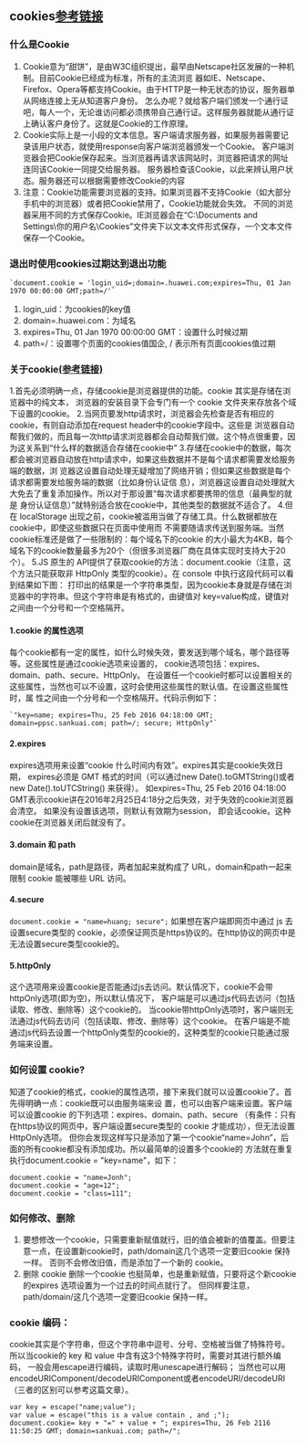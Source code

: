 ## cookies[参考链接](https://juejin.cn/post/6844903516826255373)

### 什么是Cookie

1. Cookie意为“甜饼”，是由W3C组织提出，最早由Netscape社区发展的一种机制。目前Cookie已经成为标准，所有的主流浏览
   器如IE、Netscape、Firefox、Opera等都支持Cookie。由于HTTP是一种无状态的协议，服务器单从网络连接上无从知道客户身份。
   怎么办呢？就给客户端们颁发一个通行证吧，每人一个，无论谁访问都必须携带自己通行证。这样服务器就能从通行证上确认客户身份了。这就是Cookie的工作原理。
2. Cookie实际上是一小段的文本信息。客户端请求服务器，如果服务器需要记录该用户状态，就使用response向客户端浏览器颁发一个Cookie。
   客户端浏览器会把Cookie保存起来。当浏览器再请求该网站时，浏览器把请求的网址连同该Cookie一同提交给服务器。
   服务器检查该Cookie，以此来辨认用户状态。服务器还可以根据需要修改Cookie的内容
3. 注意：Cookie功能需要浏览器的支持。如果浏览器不支持Cookie（如大部分手机中的浏览器）或者把Cookie禁用了，Cookie功能就会失效。
   不同的浏览器采用不同的方式保存Cookie。IE浏览器会在“C:\Documents and Settings\你的用户名\Cookies”文件夹下以文本文件形式保存，一个文本文件保存一个Cookie。

### 退出时使用cookies过期达到退出功能

```
`document.cookie = 'login_uid=;domain=.huawei.com;expires=Thu, 01 Jan 1970 00:00:00 GMT;path=/'`
```

1. login_uid：为cookies的key值
2. domain=.huawei.com：为域名
3. expires=Thu, 01 Jan 1970 00:00:00 GMT：设置什么时候过期
4. path=/：设置哪个页面的cookies值国企, / 表示所有页面cookies值过期

### 关于cookie[(参考链接)](https://blog.csdn.net/playboyanta123/article/details/79464684)

1.首先必须明确一点，存储cookie是浏览器提供的功能。cookie 其实是存储在浏览器中的纯文本，
浏览器的安装目录下会专门有一个 cookie 文件夹来存放各个域下设置的cookie。
2.当网页要发http请求时，浏览器会先检查是否有相应的cookie，有则自动添加在request header中的cookie字段中。这些是
浏览器自动帮我们做的，而且每一次http请求浏览器都会自动帮我们做。这个特点很重要，因为这关系到“什么样的数据适合存储在cookie中”
3.存储在cookie中的数据，每次都会被浏览器自动放在http请求中，如果这些数据并不是每个请求都需要发给服务端的数据，浏
览器这设置自动处理无疑增加了网络开销；但如果这些数据是每个请求都需要发给服务端的数据（比如身份认证信
息），浏览器这设置自动处理就大大免去了重复添加操作。所以对于那设置“每次请求都要携带的信息（最典型的就是
身份认证信息）”就特别适合放在cookie中，其他类型的数据就不适合了。
4.但在 localStorage 出现之前，cookie被滥用当做了存储工具。什么数据都放在cookie中，即使这些数据只在页面中使用而
不需要随请求传送到服务端。当然cookie标准还是做了一些限制的：每个域名下的cookie 的大小最大为4KB，每个
域名下的cookie数量最多为20个（但很多浏览器厂商在具体实现时支持大于20个）。
5.JS 原生的 API提供了获取cookie的方法：document.cookie（注意，这个方法只能获取非 HttpOnly 类型的cookie）。在 console 中执行这段代码可以看到结果如下图：
打印出的结果是一个字符串类型，因为cookie本身就是存储在浏览器中的字符串。但这个字符串是有格式的，由键值对
key=value构成，键值对之间由一个分号和一个空格隔开。

#### 1.cookie 的属性选项

每个cookie都有一定的属性，如什么时候失效，要发送到哪个域名，哪个路径等等。这些属性是通过cookie选项来设置的，
cookie选项包括：expires、domain、path、secure、HttpOnly。
在设置任一个cookie时都可以设置相关的这些属性，当然也可以不设置，这时会使用这些属性的默认值。在设置这些属性时，属
性之间由一个分号和一个空格隔开。代码示例如下：

```
`"key=name; expires=Thu, 25 Feb 2016 04:18:00 GMT; domain=ppsc.sankuai.com; path=/; secure; HttpOnly"`
```

#### 2.expires

expires选项用来设置“cookie 什么时间内有效”。expires其实是cookie失效日期，
expires必须是 GMT 格式的时间（可以通过new Date().toGMTString()或者 new Date().toUTCString() 来获得）。
如expires=Thu, 25 Feb 2016 04:18:00 GMT表示cookie讲在2016年2月25日4:18分之后失效，对于失效的cookie浏览器会清空。
如果没有设置该选项，则默认有效期为session，
即会话cookie。这种cookie在浏览器关闭后就没有了。

#### 3.domain 和 path

domain是域名，path是路径，两者加起来就构成了 URL，domain和path一起来限制 cookie 能被哪些 URL 访问。

#### 4.secure

`document.cookie = "name=huang; secure";`
如果想在客户端即网页中通过 js 去设置secure类型的 cookie，必须保证网页是https协议的。在http协议的网页中是无法设置secure类型cookie的。

#### 5.httpOnly

这个选项用来设置cookie是否能通过js去访问。默认情况下，cookie不会带httpOnly选项(即为空)，所以默认情况下，
客户端是可以通过js代码去访问（包括读取、修改、删除等）这个cookie的。
当cookie带httpOnly选项时，客户端则无法通过js代码去访问（包括读取、修改、删除等）这个cookie。
在客户端是不能通过js代码去设置一个httpOnly类型的cookie的，这种类型的cookie只能通过服务端来设置。

### 如何设置 cookie?

知道了cookie的格式，cookie的属性选项，接下来我们就可以设置cookie了。首先得明确一点：cookie既可以由服务端来设
置，也可以由客户端来设置。客户端可以设置cookie 的下列选项：expires、domain、path、secure
（有条件：只有在https协议的网页中，客户端设置secure类型的 cookie 才能成功），但无法设置HttpOnly选项。
但你会发现这样写只是添加了第一个cookie“name=John”，后面的所有cookie都没有添加成功。所以最简单的设置多个cookie的
方法就在重复执行document.cookie = "key=name"，如下：

```
document.cookie = "name=Jonh";
document.cookie = "age=12";
document.cookie = "class=111";
```

### 如何修改、删除

1. 要想修改一个cookie，只需要重新赋值就行，旧的值会被新的值覆盖。但要注意一点，在设置新cookie时，path/domain这几个选项一定要旧cookie 保持一样。
   否则不会修改旧值，而是添加了一个新的 cookie。
2. 删除 cookie
   删除一个cookie 也挺简单，也是重新赋值，只要将这个新cookie的expires 选项设置为一个过去的时间点就行了。
   但同样要注意，path/domain/这几个选项一定要旧cookie 保持一样。

### cookie 编码：

cookie其实是个字符串，但这个字符串中逗号、分号、空格被当做了特殊符号。所以当cookie的 key 和 value 中含有这3个特殊字符时，需要对其进行额外编码，
一般会用escape进行编码，读取时用unescape进行解码；
当然也可以用encodeURIComponent/decodeURIComponent或者encodeURI/decodeURI（三者的区别可以参考这篇文章）。

```
var key = escape("name;value");
var value = escape("this is a value contain , and ;");
document.cookie= key + "=" + value + "; expires=Thu, 26 Feb 2116 11:50:25 GMT; domain=sankuai.com; path=/";
```
